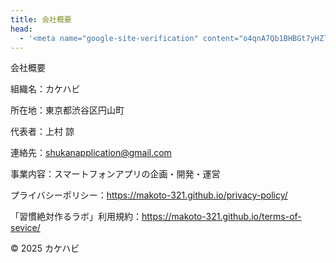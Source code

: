 ```yaml
---
title: 会社概要
head:
  - '<meta name="google-site-verification" content="o4qnA7Qb1BHBGt7yHZlse246pyOdxb7zE2YsOhGS8nI" />'
---
```


会社概要

組織名：カケハビ  

所在地：東京都渋谷区円山町

代表者：上村 諒

連絡先：shukanapplication@gmail.com

事業内容：スマートフォンアプリの企画・開発・運営

プライバシーポリシー：https://makoto-321.github.io/privacy-policy/

「習慣絶対作るラボ」利用規約：https://makoto-321.github.io/terms-of-sevice/

© 2025 カケハビ
